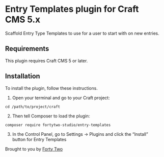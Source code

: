 # Entry Templates plugin for Craft CMS 5.x

Scaffold Entry Type Templates to use for a user to start with on new entries.

## Requirements

This plugin requires Craft CMS 5 or later.

## Installation

To install the plugin, follow these instructions.

1. Open your terminal and go to your Craft project:

```
cd /path/to/project/craft
```

2. Then tell Composer to load the plugin:

```
composer require fortytwo-studio/entry-templates
```

3. In the Control Panel, go to Settings → Plugins and click the “Install” button for Entry Templates

Brought to you by [Forty Two](https://fortytwo.studio)

